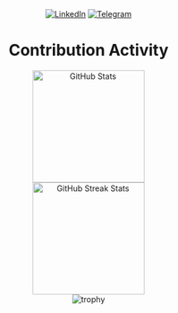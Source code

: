 <!--### Hi there 👋-->

<div>
    <div align=center>
        <a href="https://www.linkedin.com/in/nRafinia/" target="_blank"><img src="https://img.shields.io/badge/Linkedin-0077b5?style=flat&logo=linkedin" alt="LinkedIn" /></a>
        <a href="https://t.me/nRafinia" target="_blank"><img src="https://img.shields.io/badge/Telegram-0088cc?style=flat&logo=telegram" alt="Telegram" /></a>
    </div>
</div>
<div align=center>
        <h1>Contribution Activity</h1>
<!--  
[![My GitHub stats](https://github-readme-stats.vercel.app/api?username=nRafinia&show_icons=true)](https://github-readme-stats.vercel.app/api?username=nRafinia&show_icons=true)
-->

<img src="https://github-readme-stats.vercel.app/api?username=nRafinia&title_color=5194f0&text_color=black&show_icons=true&icon_color=5194f0&include_all_commits=true&count_private=true" alt="GitHub Stats" height="200" />
        <br>
  <img src="https://github-readme-streak-stats.herokuapp.com/?user=nRafinia&date_format=j%20M%5B%20Y%5D&currStreakLabel=5194f0&fire=5194f0&ring=5194f0" alt="GitHub Streak Stats" height="200" />
        <br>
  <img src="https://github-profile-trophy.vercel.app/?username=nRafinia&no-frame=true&column=3&row=2" alt="trophy"/>              
  <!--<img src="https://github-readme-stats.vercel.app/api/top-langs?username=nRafinia&show_icons=true&locale=en&layout=compact&theme=chartreuse-dark" alt="ovi" />         -->
</div>

<!--
**nRafinia/nRafinia** is a ✨ _special_ ✨ repository because its `README.md` (this file) appears on your GitHub profile.

Here are some ideas to get you started:

- 🔭 I’m currently working on ...
- 🌱 I’m currently learning ...
- 👯 I’m looking to collaborate on ...
- 🤔 I’m looking for help with ...
- 💬 Ask me about ...
- 📫 How to reach me: ...
- 😄 Pronouns: ...
- ⚡ Fun fact: ...
-->
